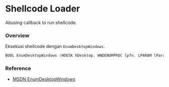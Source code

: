 # Shellcode Loader

Abusing callback to run shellcode.

### Overview

Eksekusi shellcode dengan `EnumDesktopWindows`.

```c++
BOOL EnumDesktopWindows (HDESK hDesktop, WNDENUMPROC lpfn, LPARAM lParam);
```

### Reference 

- [MSDN EnumDesktopWindows](https://docs.microsoft.com/en-us/windows/win32/api/winuser/nf-winuser-enumdesktopwindows)
